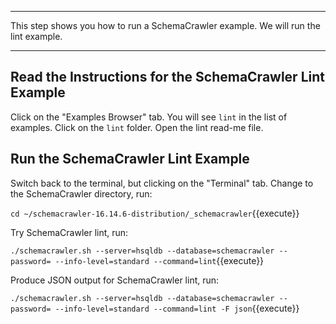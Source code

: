 -----

This step shows you how to run a SchemaCrawler example. We will run the lint example.

-----

## Read the Instructions for the SchemaCrawler Lint Example

Click on the "Examples Browser" tab. You will see `lint` in the list of examples. Click on the `lint` folder. Open the lint read-me file.


## Run the SchemaCrawler Lint Example

Switch back to the terminal, but clicking on the "Terminal" tab. Change to the SchemaCrawler directory, run:

`cd ~/schemacrawler-16.14.6-distribution/_schemacrawler`{{execute}}

Try SchemaCrawler lint, run:

`./schemacrawler.sh --server=hsqldb --database=schemacrawler --password= --info-level=standard --command=lint`{{execute}}

Produce JSON output for SchemaCrawler lint, run:

`./schemacrawler.sh --server=hsqldb --database=schemacrawler --password= --info-level=standard --command=lint -F json`{{execute}}
